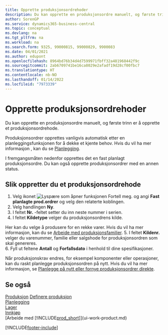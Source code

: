 ```yaml
---
title: Opprette produksjonsordrehoder
description: Du kan opprette en produksjonsordre manuelt, og første trinn er å opprette et produksjonsordrehode.
author: SorenGP
ms.service: dynamics365-business-central
ms.topic: conceptual
ms.devlang: na
ms.tgt_pltfrm: na
ms.workload: na
ms.search.form: 9325, 99000815, 99000829, 9900083
ms.date: 04/01/2021
ms.author: edupont
ms.openlocfilehash: 8964bd76b34d4d7599971fbff32a481968442f9c
ms.sourcegitcommit: 2ab6709741be16ca8029e2afadf19d28cf00fbc7
ms.translationtype: HT
ms.contentlocale: nb-NO
ms.lasthandoff: 01/14/2022
ms.locfileid: "7973339"
---
```

# <a name="create-production-order-headers"></a>Opprette produksjonsordrehoder

Du kan opprette en produksjonsordre manuelt, og første trinn er å opprette et produksjonsordrehode.

Produksjonsordrer opprettes vanligvis automatisk etter en planleggingsfunksjonen for å dekke et kjente behov. Hvis du vil ha mer informasjon , kan du se [Planlegging](production-planning.md).  

I fremgangsmåten nedenfor opprettes det en fast planlagt produksjonsordre. Du kan også opprette produksjonsordrer med en annen status.  

## <a name="to-create-a-production-order-header"></a>Slik oppretter du et produksjonsordrehode

1. Velg ikonet ![Lyspære som åpner funksjonen Fortell meg.](media/ui-search/search_small.png "Fortell hva du vil gjøre") og angi **Fast planlagte prod.ordrer** og velg den relaterte koblingen.  
2. Velg handlingen **Ny**.  
3. I feltet **Nr.** -feltet setter du inn neste nummer i serien.  
4. I feltet **Kildetype** velger du produksjonsordrens kilde.

Her kan du velge å produsere for en rekke varer. Hvis du vil ha mer informasjon, kan du se [Arbeide med produksjonsfamilier](production-how-work-family.md).
5. I feltet **Kildenr.** velger du varenummer, familie eller salgshode for produksjonsordren som skal genereres.  
6. Fyll ut feltene **Antall** og **Forfallsdato** i henhold til dine spesifikasjoner.  

Når produksjonskrav endres, for eksempel komponenter eller operasjoner, kan du raskt planlegge produksjonsordren på nytt. Hvis du vil ha mer informasjon, se [Planlegge på nytt eller fornye produksjonsordrer direkte](production-how-to-replan-refresh-production-orders.md).  

## <a name="see-also"></a>Se også

[Produksjon](production-manage-manufacturing.md)
[Definere produksjon](production-configure-production-processes.md)  
[Planlegging](production-planning.md)  
[Lager](inventory-manage-inventory.md)  
[Innkjøp](purchasing-manage-purchasing.md)  
[Arbeide med [!INCLUDE[prod_short](includes/prod_short.md)]](ui-work-product.md)


[!INCLUDE[footer-include](includes/footer-banner.md)]
